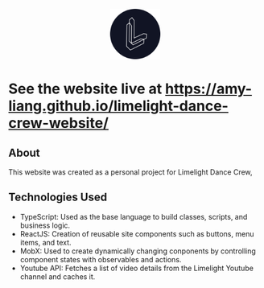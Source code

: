 <p align="center">
  <img width="100" height="100" src="https://github.com/amy-liang/limelight-dance-crew-website/blob/master/public/logo512.png?raw=true">
</p>

# See the website live at https://amy-liang.github.io/limelight-dance-crew-website/

## About

This website was created as a personal project for Limelight Dance Crew,

## Technologies Used
- TypeScript: Used as the base language to build classes, scripts, and business logic.
- ReactJS: Creation of reusable site components such as buttons, menu items, and text.
- MobX: Used to create dynamically changing conponents by controlling component states with observables and actions.
- Youtube API: Fetches a list of video details from the Limelight Youtube channel and caches it.
